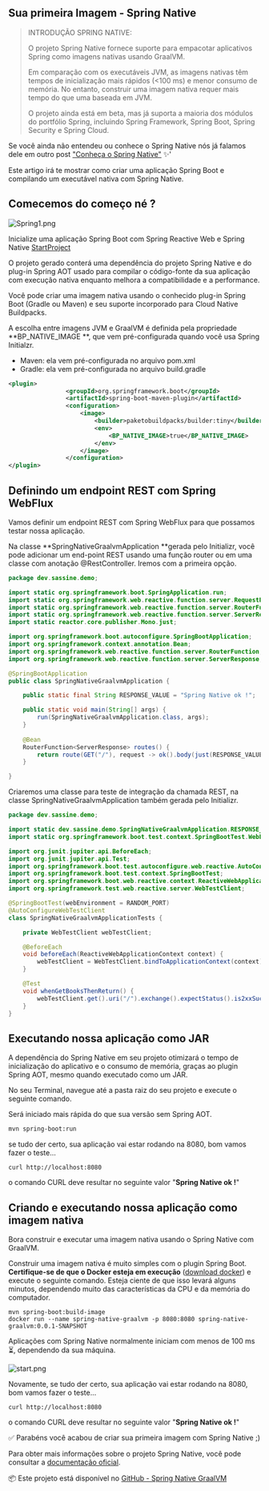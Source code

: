 ## Sua primeira Imagem - Spring Native

> INTRODUÇÃO SPRING NATIVE:
> 
>  O projeto Spring Native fornece suporte para empacotar aplicativos Spring como imagens nativas usando GraalVM.
> 
> Em comparação com os executáveis ​​JVM, as imagens nativas têm tempos de inicialização mais rápidos (<100 ms) e menor consumo de memória. No entanto, construir uma imagem nativa requer mais tempo do que uma baseada em JVM.
> 
> O projeto ainda está em beta, mas já suporta a maioria dos módulos do portfólio Spring, incluindo Spring Framework, Spring Boot, Spring Security e Spring Cloud.

Se você ainda não entendeu ou conhece o Spring Native nós já falamos dele em outro post ["Conheça o Spring Native"](https://blog.sassine.dev/conheca-o-spring-native) ✨'

Este artigo irá te mostrar como criar uma aplicação Spring Boot e compilando um executável nativa com Spring Native.

## Comecemos do começo né ?

![Spring1.png](https://cdn.hashnode.com/res/hashnode/image/upload/v1650936309529/X2zMFq_eu.png)

Inicialize uma aplicação Spring Boot com Spring Reactive Web e Spring Native [StartProject](https://start.spring.io/#!type=maven-project&language=java&platformVersion=2.4.4.RELEASE&packaging=jar&jvmVersion=11&groupId=dev.sassine&artifactId=spring-native-graalvm&name=spring-native-graalvm&description=Demo%20project%20for%20Spring%20Boot&packageName=dev.sassine.demo%5C&dependencies=native,webflux)

O projeto gerado conterá uma dependência do projeto Spring Native e do plug-in Spring AOT usado para compilar o código-fonte da sua aplicação com execução nativa enquanto melhora a compatibilidade e a performance.

Você pode criar uma imagem nativa usando o conhecido plug-in Spring Boot (Gradle ou Maven) e seu suporte incorporado para Cloud Native Buildpacks. 

A escolha entre imagens JVM e GraalVM é definida pela propriedade **BP_NATIVE_IMAGE **, que vem pré-configurada quando você usa Spring Initialzr.

- Maven: ela vem pré-configurada no arquivo pom.xml
- Gradle: ela vem pré-configurada no arquivo build.gradle


```xml 
<plugin>
				<groupId>org.springframework.boot</groupId>
				<artifactId>spring-boot-maven-plugin</artifactId>
				<configuration>
					<image>
						<builder>paketobuildpacks/builder:tiny</builder>
						<env>
							<BP_NATIVE_IMAGE>true</BP_NATIVE_IMAGE>
						</env>
					</image>
				</configuration>
</plugin>
``` 

## Definindo um endpoint REST com Spring WebFlux

Vamos definir um endpoint REST com Spring WebFlux para que possamos testar nossa aplicação.

Na classe **SpringNativeGraalvmApplication **gerada pelo Initializr, você pode adicionar um end-point REST usando uma função router ou em uma classe com anotação @RestController. Iremos com a primeira opção.


```java
package dev.sassine.demo;

import static org.springframework.boot.SpringApplication.run;
import static org.springframework.web.reactive.function.server.RequestPredicates.GET;
import static org.springframework.web.reactive.function.server.RouterFunctions.route;
import static org.springframework.web.reactive.function.server.ServerResponse.ok;
import static reactor.core.publisher.Mono.just;

import org.springframework.boot.autoconfigure.SpringBootApplication;
import org.springframework.context.annotation.Bean;
import org.springframework.web.reactive.function.server.RouterFunction;
import org.springframework.web.reactive.function.server.ServerResponse;

@SpringBootApplication
public class SpringNativeGraalvmApplication {

	public static final String RESPONSE_VALUE = "Spring Native ok !";

	public static void main(String[] args) {
		run(SpringNativeGraalvmApplication.class, args);
	}
	
	@Bean
	RouterFunction<ServerResponse> routes() {
		return route(GET("/"), request -> ok().body(just(RESPONSE_VALUE), String.class));
	}

}
``` 

Criaremos uma classe para teste de integração da chamada REST, na classe SpringNativeGraalvmApplication também gerada pelo Initializr.


```java
package dev.sassine.demo;

import static dev.sassine.demo.SpringNativeGraalvmApplication.RESPONSE_VALUE;
import static org.springframework.boot.test.context.SpringBootTest.WebEnvironment.RANDOM_PORT;

import org.junit.jupiter.api.BeforeEach;
import org.junit.jupiter.api.Test;
import org.springframework.boot.test.autoconfigure.web.reactive.AutoConfigureWebTestClient;
import org.springframework.boot.test.context.SpringBootTest;
import org.springframework.boot.web.reactive.context.ReactiveWebApplicationContext;
import org.springframework.test.web.reactive.server.WebTestClient;

@SpringBootTest(webEnvironment = RANDOM_PORT)
@AutoConfigureWebTestClient
class SpringNativeGraalvmApplicationTests {

	private WebTestClient webTestClient;

	@BeforeEach
	void beforeEach(ReactiveWebApplicationContext context) {
		webTestClient = WebTestClient.bindToApplicationContext(context).configureClient().build();
	}

	@Test
	void whenGetBooksThenReturn() {
		webTestClient.get().uri("/").exchange().expectStatus().is2xxSuccessful().expectBody(String.class).isEqualTo(RESPONSE_VALUE);
	}
}
``` 

##  Executando nossa aplicação como JAR

A dependência do Spring Native em seu projeto otimizará o tempo de inicialização do aplicativo e o consumo de memória, graças ao plugin Spring AOT, mesmo quando executado como um JAR.

No seu Terminal, navegue até a pasta raiz do seu projeto e execute o seguinte comando.

Será iniciado mais rápida do que sua versão sem Spring AOT. 

```bash
mvn spring-boot:run
``` 

se tudo der certo, sua aplicação vai estar rodando na 8080, bom vamos fazer o teste...


```shell
curl http://localhost:8080
``` 
o comando CURL deve resultar no seguinte valor "**Spring Native ok !**"

## Criando e executando nossa aplicação como imagem nativa 

Bora construir e executar uma imagem nativa usando o Spring Native com GraalVM.

Construir uma imagem nativa é muito simples com o plugin Spring Boot. **Certifique-se de que o Docker esteja em execução** ([download docker](https://www.docker.com/products/docker-desktop)) e execute o seguinte comando. Esteja ciente de que isso levará alguns minutos, dependendo muito das características da CPU e da memória do computador.


```
mvn spring-boot:build-image
docker run --name spring-native-graalvm -p 8080:8080 spring-native-graalvm:0.0.1-SNAPSHOT
``` 

Aplicações com Spring Native normalmente iniciam com menos de 100 ms ⏳, dependendo da sua máquina.


![start.png](https://cdn.hashnode.com/res/hashnode/image/upload/v1650937087850/O-Gzps9HT.png)

Novamente, se tudo der certo, sua aplicação vai estar rodando na 8080, bom vamos fazer o teste...


```shell
curl http://localhost:8080
``` 
o comando CURL deve resultar no seguinte valor "**Spring Native ok !**"


✅ Parabéns você acabou de criar sua primeira imagem com Spring Native ;) 

Para obter mais informações sobre o projeto Spring Native, você pode consultar a [documentação oficial](https://docs.spring.io/spring-native/docs/current/reference/htmlsingle/).


📦 Este projeto está disponível no [GitHub - Spring Native GraalVM](https://github.com/Sassine/spring-native-graalvm)



